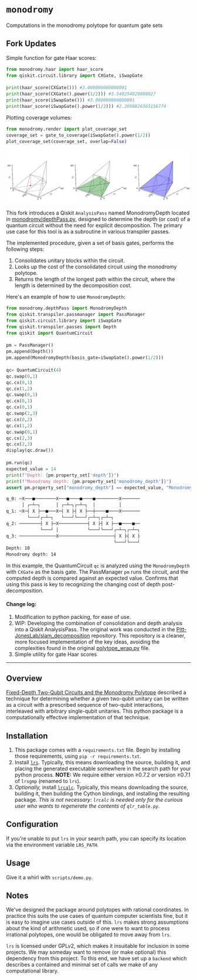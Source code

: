 # `monodromy`

Computations in the monodromy polytope for quantum gate sets

## Fork Updates

Simple function for gate Haar scores:

```python
from monodromy.haar import haar_score
from qiskit.circuit.library import CXGate, iSwapGate

print(haar_score(CXGate())) #3.000000000000001
print(haar_score(CXGate().power(1/2))) #3.540254820808027
print(haar_score(iSwapGate())) #3.000000000000001
print(haar_score(iSwapGate().power(1/2))) #2.2098826363156774
```

Plotting coverage volumes:

```python
from monodromy.render import plot_coverage_set
coverage_set = gate_to_coverage(iSwapGate().power(1/2))
plot_coverage_set(coverage_set, overlap=False)
```

![Alt text](images/image.png)

This fork introduces a Qiskit `AnalysisPass` named MonodromyDepth located in [monodromy/depthPass.py](monodromy/depthPass.py), designed to determine the depth (or cost) of a quantum circuit without the need for explicit decomposition. The primary use case for this tool is as a subroutine in various transpiler passes.

The implemented procedure, given a set of basis gates, performs the following steps:

1. Consolidates unitary blocks within the circuit.
2. Looks up the cost of the consolidated circuit using the monodromy polytope.
3. Returns the length of the longest path within the circuit, where the length is determined by the decomposition cost.

Here's an example of how to use `MonodromyDepth`:

```python
from monodromy.depthPass import MonodromyDepth
from qiskit.transpiler.passmanager import PassManager
from qiskit.circuit.library import iSwapGate
from qiskit.transpiler.passes import Depth
from qiskit import QuantumCircuit

pm = PassManager()
pm.append(Depth())
pm.append(MonodromyDepth(basis_gate=iSwapGate().power(1/2)))

qc= QuantumCircuit(4)
qc.swap(0,1)
qc.cx(0,1)
qc.cx(1,2)
qc.swap(0,1)
qc.cx(0,1)
qc.cx(0,1)
qc.swap(2,3)
qc.cx(0,2)
qc.cx(1,2)
qc.swap(0,1)
qc.cx(2,3)
qc.cx(2,3)
display(qc.draw())

pm.run(qc)
expected_value = 14
print(f"Depth: {pm.property_set['depth']}")
print(f"Monodromy depth: {pm.property_set['monodromy_depth']}")
assert pm.property_set["monodromy_depth"] == expected_value, "Monodromy depth not calculated correctly!"
```

```bash
q_0: ─X───■────────X───■────■────■─────────X───────
      │ ┌─┴─┐      │ ┌─┴─┐┌─┴─┐  │         │
q_1: ─X─┤ X ├──■───X─┤ X ├┤ X ├──┼────■────X───────
        └───┘┌─┴─┐   └───┘└───┘┌─┴─┐┌─┴─┐
q_2: ────────┤ X ├─X───────────┤ X ├┤ X ├──■────■──
             └───┘ │           └───┘└───┘┌─┴─┐┌─┴─┐
q_3: ──────────────X─────────────────────┤ X ├┤ X ├
                                         └───┘└───┘
Depth: 10
Monodromy depth: 14
```

In this example, the QuantumCircuit `qc` is analyzed using the `MonodromyDepth` with `CXGate` as the basis gate. The PassManager `pm` runs the circuit, and the computed depth is compared against an expected value. Confirms that using this pass is key to recognizing the changing cost of depth post-decomposition.

#### Change log:

1. Modification to python packing, for ease of use.
2. WIP: Developing the combination of consolidation and depth analysis into a Qiskit AnalysisPass.
   The original work was conducted in the [Pitt-JonesLab/slam_decomposition](https://github.com/Pitt-JonesLab/slam_decomposition) repository. This repository is a cleaner, more focused implementation of the key ideas, avoiding the complexities found in the original [polytope_wrap.py](https://github.com/Pitt-JonesLab/slam_decomposition/blob/main/src/slam/utils/polytopes/polytope_wrap.py) file.
3. Simple utility for gate Haar scores

---

## Overview

[Fixed-Depth Two-Qubit Circuits and the Monodromy Polytope](https://arxiv.org/abs/1904.10541) described a technique for determining whether a given two-qubit unitary can be written as a circuit with a prescribed sequence of two-qubit interactions, interleaved with arbitrary single-qubit unitaries.
This python package is a computationally effective implementation of that technique.

## Installation

1. This package comes with a `requirements.txt` file.
   Begin by installing those requirements, using `pip -r requirements.txt`.
2. Install [`lrs`](http://cgm.cs.mcgill.ca/~avis/C/lrs.html).
   Typically, this means downloading the source, building it, and placing the generated executable somewhere in the search path for your python process.
   **NOTE:** We require either version ≥0.7.2 _or_ version ≥0.7.1 of `lrsgmp` (renamed to `lrs`).
3. _Optionally,_ install [`lrcalc`](https://sites.math.rutgers.edu/~asbuch/lrcalc/). Typically, this means downloading the source, building it, then building the Cython bindings, and installing the resulting package. _This is not necessary: `lrcalc` is needed only for the curious user who wants to regenerate the contents of `qlr_table.py`._

## Configuration

If you're unable to put `lrs` in your search path, you can specify its location via the environment variable `LRS_PATH`.

## Usage

Give it a whirl with `scripts/demo.py`.

## Notes

We've designed the package around polytopes with rational coordinates.
In practice this suits the use cases of quantum computer scientists fine, but it is easy to imagine use cases outside of this.
`lrs` makes strong assumptions about the kind of arithmetic used, so if one were to want to process irrational polytopes, one would be obligated to move away from `lrs`.

`lrs` is licensed under GPLv2, which makes it insuitable for inclusion in some projects.
We may someday want to remove (or make optional) this dependency from this project.
To this end, we have set up a `backend` which describes a contained and minimal set of calls we make of any computational library.
